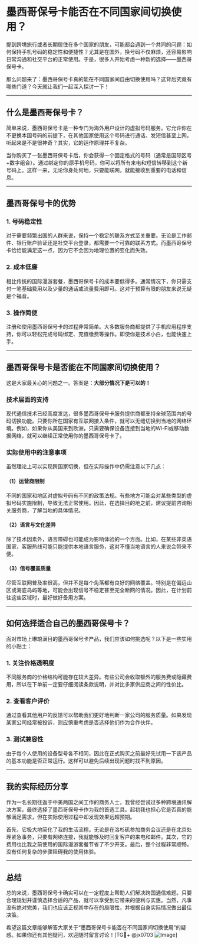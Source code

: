 # 墨西哥保号卡能否在不同国家间切换使用？

提到跨境旅行或者长期居住在多个国家的朋友，可能都会遇到一个共同的问题：如何保持手机号码的稳定性和便捷性？尤其是在国外，换号码不仅麻烦，还容易影响日常沟通和社交平台的正常使用。于是，很多人开始考虑一种新的选择——墨西哥保号卡。

那么问题来了：墨西哥保号卡真的能在不同国家间自由切换使用吗？这背后究竟有哪些门道？今天就让我们一起深入探讨一下！

---

## 什么是墨西哥保号卡？

简单来说，墨西哥保号卡是一种专门为海外用户设计的虚拟号码服务。它允许你在不更换本国号码的前提下，在其他国家使用这个号码进行通话、发短信甚至上网。听起来是不是很神奇？其实，它的运作原理并不复杂。

当你购买了一张墨西哥保号卡后，你会获得一个固定格式的号码（通常是国际区号+数字组合）。通过绑定你的原手机号码，你可以将所有来电和短信转移到这个新号码上。这样一来，无论你身处何地，只要能联网，就能接收到重要的电话和信息。

---

## 墨西哥保号卡的优势

### 1. **号码稳定性**
对于需要频繁出国的人群来说，保持一个稳定的联系方式至关重要。无论是工作邮件、银行账户验证还是社交平台登录，都需要一个可靠的联系方式。而墨西哥保号卡恰恰能满足这一点，因为它不会因为地理位置的变化而失效。

### 2. **成本低廉**
相比传统的国际漫游套餐，墨西哥保号卡的成本要低得多。通常情况下，你只需支付一笔基础费用以及少量的通话或流量费用即可。这对于预算有限的朋友来说无疑是个福音。

### 3. **操作简便**
注册和使用墨西哥保号卡的过程非常简单。大多数服务商都提供了手机应用程序支持，你可以轻松完成号码绑定、充值缴费等操作。即使你是技术小白，也能快速上手。

---

## 墨西哥保号卡是否能在不同国家间切换使用？

这是大家最关心的问题之一。答案是：**大部分情况下是可以的！**

### 技术层面的支持
现代通信技术已经高度发达，很多墨西哥保号卡服务提供商都支持全球范围内的号码切换功能。只要你所在国家有互联网接入条件，就可以无缝切换到当地的网络环境。例如，如果你从美国来到欧洲，只需要确保设备连接到当地的Wi-Fi或移动数据网络，就可以继续正常使用你的墨西哥保号卡了。

### 实际使用中的注意事项
虽然理论上可以实现跨国家切换，但在实际操作中仍需注意以下几点：

#### （1）运营商限制
不同的国家和地区对虚拟号码有不同的政策法规。有些地方可能会对某些类型的虚拟号码实施限制，导致无法正常使用。因此，在选择目的地之前，建议提前咨询相关服务商，了解当地的具体情况。

#### （2）语言与文化差异
除了技术因素外，语言障碍也可能成为影响体验的一个方面。比如，在某些非英语国家，客服热线可能只能提供本地语言服务，这对不懂当地语言的人来说会带来不便。

#### （3）信号覆盖质量
尽管互联网普及率很高，但并不是每个角落都有良好的网络覆盖。特别是在偏远山区或海底岛屿等地，可能会出现信号不稳定甚至完全断网的情况。因此，在计划前往这些区域时，最好做好备用方案。

---

## 如何选择适合自己的墨西哥保号卡？

面对市场上琳琅满目的墨西哥保号卡产品，我们应该如何挑选呢？以下是一些实用的小贴士：

### 1. **关注价格透明度**
不同服务商的价格结构可能存在较大差异。有些公司会收取额外的服务费或隐藏费用，所以在下单前一定要仔细阅读条款说明，并对比多家供应商之间的性价比。

### 2. **查看客户评价**
通过查看其他用户的反馈可以帮助我们更好地判断一家公司的服务质量。如果发现某家公司经常被投诉，则应慎重考虑是否选择他们作为合作伙伴。

### 3. **测试兼容性**
由于每个人使用的设备型号各不相同，因此在正式购买之前最好先试用一下该产品的基本功能是否正常运行。这样可以避免后续出现问题时找不到原因。

---

## 我的实际经历分享

作为一名长期往返于中美两国之间工作的商务人士，我曾经尝试过多种跨境通讯解决方案，最终选择了墨西哥保号卡作为我的首选工具。起初我也担心它是否真的能够满足需求，但在实际使用过程中却发现效果远超预期。

首先，它极大地简化了我的生活流程。无论是在洛杉矶参加商务会议还是在北京处理紧急事务，只要有网络连接，我就能够及时回复客户的来电和邮件。其次，它的费用也比我之前使用的国际漫游套餐节省了不少开支。最后，整个过程非常顺畅，没有任何复杂的步骤阻碍我的使用体验。

---

## 总结

总的来说，墨西哥保号卡确实可以在一定程度上帮助人们解决跨国通信难题。只要合理规划并谨慎选择合适的产品，就可以享受到它带来的便利与实惠。当然，凡事没有绝对完美，我们也应该正视其中存在的局限性，并根据自身实际情况做出最佳决策。

希望这篇文章能够解答大家关于“墨西哥保号卡能否在不同国家间切换使用”的疑惑。如果你还有其他疑问，欢迎随时留言讨论！[TG💪+ @jx0703 ![Image](https://github.com/user-attachments/assets/dbca1d08-cadb-493c-b0ec-ad6f7a83f270)]